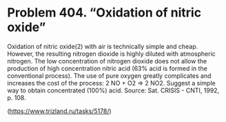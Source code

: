 # Problem 404. “Oxidation of nitric oxide”

Oxidation of nitric oxide(2) with air is technically simple and cheap. However, the resulting nitrogen dioxide is highly diluted with atmospheric nitrogen. The low concentration of nitrogen dioxide does not allow the production of high concentration nitric acid (63% acid is formed in the conventional process). The use of pure oxygen greatly complicates and increases the cost of the process: 2 NO + O2 => 2 NO2. Suggest a simple way to obtain concentrated (100%) acid. Source: Sat. CRISIS - CNTI, 1992, p. 108.

(https://www.trizland.ru/tasks/5178/)